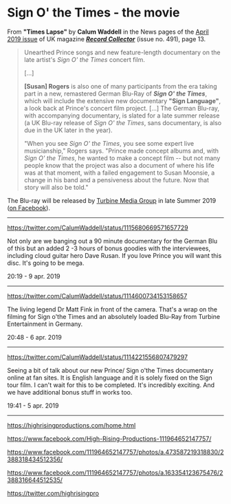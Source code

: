
# Sign O' the Times - the movie

From **"Times Lapse"** by **Calum Waddell** in the News pages of the [April 2019 issue](https://recordcollectormag.com/issue-detail/491) of UK magazine [***Record Collector***](https://recordcollectormag.com/) (issue no. 491), page 13. 

> Unearthed Prince songs and new feature-length documentary on the late artist's *Sign O' the Times* concert film.
> 
> [...]
> 
> **[Susan] Rogers** is also one of many participants from the era taking part in a new, remastered German Blu-Ray of ***Sign O' the Times***, which will include the extensive new documentary **"Sign Language"**, a look back at Prince's concert film project. [...] The German Blu-ray, with accompanying documentary, is slated for a late summer release (a UK Blu-ray release of *Sign O' the Times*, sans documentary, is also due in the UK later in the year). 
> 
> "When you see *Sign O' the Times*, you see some expert live musicianship," Rogers says. "Prince made concept albums and, with *Sign O' the Times*, he wanted to make a concept film -- but not many people know that the project was also a document of where his life was at that moment, with a failed engagement to Susan Moonsie, a change in his band and a pensiveness about the future. Now that story will also be told."

The Blu-ray will be released by [Turbine Media Group](https://www.turbine.de/) in late Summer 2019 ([on Facebook](https://www.facebook.com/turbinemedien/)).

-----

https://twitter.com/CalumWaddell/status/1115680669571657729

Not only are we banging out a 90 minute documentary for the German Blu of this but an added 2 -3 hours of bonus goodies with the interviewees, including cloud guitar hero Dave Rusan. If you love Prince you will want this disc. It's going to be mega.

20:19 - 9 apr. 2019

-----

https://twitter.com/CalumWaddell/status/1114600734153158657

The living legend Dr Matt Fink in front of the camera. That's a wrap on the filming for Sign o'the Times and an absolutely loaded Blu-Ray from Turbine Entertainment in Germany. 

20:48 - 6 apr. 2019

-----

https://twitter.com/CalumWaddell/status/1114221556807479297

Seeing a bit of talk about our new Prince/ Sign o'the Times documentary online at fan sites. It is English language and it is solely fixed on the Sign tour film. I can't wait for this to be completed. It's incredibly exciting. And we have additional bonus stuff in works too.

19:41 - 5 apr. 2019

-----

https://highrisingproductions.com/home.html

https://www.facebook.com/High-Rising-Productions-111964652147757/

https://www.facebook.com/111964652147757/photos/a.473587219318830/2388318434512356/

https://www.facebook.com/111964652147757/photos/a.163354123675476/2388316644512535/

https://twitter.com/highrisingpro



